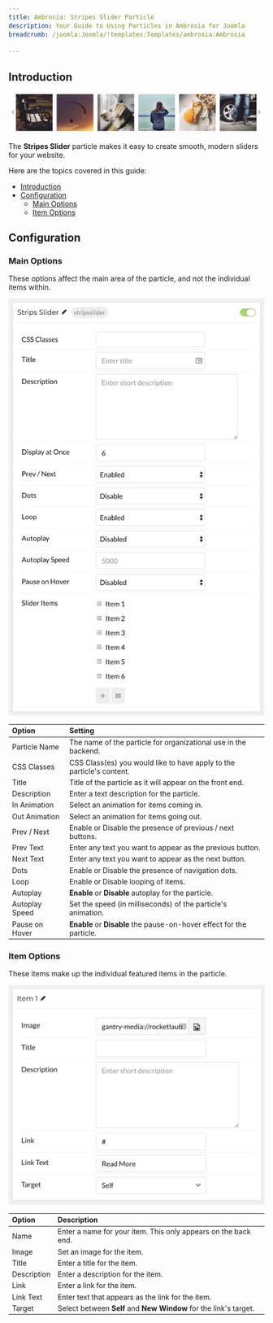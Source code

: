 ```yaml
---
title: Ambrosia: Stripes Slider Particle
description: Your Guide to Using Particles in Ambrosia for Joomla
breadcrumb: /joomla:Joomla/!templates:Templates/ambrosia:Ambrosia

---
```


## Introduction

![](assets/particle_stripesslider1.jpeg)

The **Stripes Slider** particle makes it easy to create smooth, modern sliders for your website.

Here are the topics covered in this guide:

- [Introduction](#introduction)
- [Configuration](#configuration)
  - [Main Options](#main-options)
  - [Item Options](#item-options)

## Configuration

### Main Options 

These options affect the main area of the particle, and not the individual items within.

![](assets/particle_stripesslider2.jpeg)

| Option         | Setting                                                               |
| :------------- | :-------------------------------------------------------------------- |
| Particle Name  | The name of the particle for organizational use in the backend.       |
| CSS Classes    | CSS Class(es) you would like to have apply to the particle's content. |
| Title          | Title of the particle as it will appear on the front end.             |
| Description    | Enter a text description for the particle.                            |
| In Animation   | Select an animation for items coming in.                              |
| Out Animation  | Select an animation for items going out.                              |
| Prev / Next    | Enable or Disable the presence of previous / next buttons.            |
| Prev Text      | Enter any text you want to appear as the previous button.             |
| Next Text      | Enter any text you want to appear as the next button.                 |
| Dots           | Enable or Disable the presence of navigation dots.                    |
| Loop           | Enable or Disable looping of items.                                   |
| Autoplay       | **Enable** or **Disable** autoplay for the particle.                  |
| Autoplay Speed | Set the speed (in milliseconds) of the particle's animation.          |
| Pause on Hover | **Enable** or **Disable** the pause-on-hover effect for the particle. |

### Item Options

These items make up the individual featured items in the particle.

![](assets/particle_stripesslider3.jpeg)

| Option      | Description                                                       |
| :---------- | :---------------------------------------------------------------- |
| Name        | Enter a name for your item. This only appears on the back end.    |
| Image       | Set an image for the item.                                        |
| Title       | Enter a title for the item.                                       |
| Description | Enter a description for the item.                                 |
| Link        | Enter a link for the item.                                        |
| Link Text   | Enter text that appears as the link for the item.                 |
| Target      | Select between **Self** and **New Window** for the link's target. |
